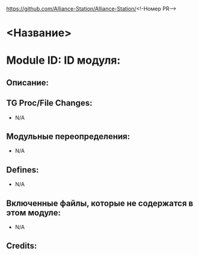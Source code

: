 <!-- Это должно быть скопировано в корень папки вашего модуля как readme.md -->

https://github.com/Alliance-Station/Alliance-Station/<!-Номер PR-->

# <Название>
<!-- Название вашего дополнения.-->

# Module ID: ID модуля: <!-- Заглавное, НЕОБХОДИМОЕ имя вашего модуля, которое вы используете для маркировки файлов. Это нужно для того, чтобы люди могли искать ваши правки с учетом регистра, если таковые имеются. -->

## Описание:

<!-- Here, try to describe what your PR does, what features it provides and any other directly useful information. -->

## TG Proc/File Changes:

- N/A
<!-- If you edited any core procs, you should list them here. You should specify the files and procs you changed.
E.g:
- `code/modules/mob/living.dm`: `proc/overriden_proc`, `var/overriden_var`
  -->

## Модульные переопределения:

- N/A
<!-- Если вы добавили новое модульное переопределение (файловое или кодовое) для вашего модуля, вы должны указать его здесь. В файлах кода следует указать, какие procs они изменили, в случае, если несколько модулей используют один и тот же файл.
Например:
- `modular_nova/master_files/sound/my_cool_sound.ogg`
- `modular_nova/master_files/code/my_modular_override.dm`: `proc/overriden_proc`, `var/overriden_var`
  -->

## Defines:

- N/A
<!-- Если вам потребовалось добавить какие-либо определения, укажите файлы, в которые вы добавили эти определения, а также название определений. -->

## Включенные файлы, которые не содержатся в этом модуле:

- N/A
<!-- Аналогично, будь то немодульный или модульный файл, который не содержится в папке, принадлежащей данному конкретному модулю, он должен быть упомянут здесь. Хорошими примерами являются иконки или звуки, которые используются между несколькими модулями, или другие подобные случаи. -->

## Credits:

<!-- Далее идут кредиты для вас, уважаемый кодер, а в случае совместной работы или портов - кредиты для первоисточника кода. -->
